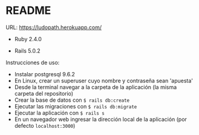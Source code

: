 # README

URL: https://ludopath.herokuapp.com/

* Ruby 2.4.0

* Rails 5.0.2

Instrucciones de uso:

- Instalar postgresql 9.6.2
- En Linux, crear un superuser cuyo nombre y contraseña sean 'apuesta'
- Desde la terminal navegar a la carpeta de la aplicación (la misma carpeta del repositorio)
- Crear la base de datos con `$ rails db:create`
- Ejecutar las migraciones con `$ rails db:migrate`
- Ejecutar la aplicación con `$ rails s`
- En un navegador web ingresar la dirección local de la aplicación (por defecto `localhost:3000`)